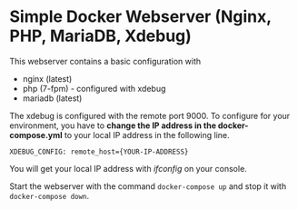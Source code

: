 # Simple Docker Webserver (Nginx, PHP, MariaDB, Xdebug)

This webserver contains a basic configuration with

* nginx (latest)
* php (7-fpm) - configured with xdebug
* mariadb (latest)

The xdebug is configured with the remote port 9000. To configure for your environment, you have to **change the IP address 
in the docker-compose.yml** to your local IP address in the following line.

`XDEBUG_CONFIG: remote_host={YOUR-IP-ADDRESS}`

You will get your local IP address with *ifconfig* on your console.

Start the webserver with the command `docker-compose up` and stop it with `docker-compose down`.